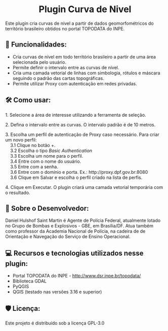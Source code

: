 <h1 align="center" id="title">Plugin Curva de Nivel</h1>

<p id="description">Este plugin cria curvas de nível a partir de dados geomorfométricos do território brasileiro obtidos no portal TOPODATA do INPE.</p>

<h2>🧐 Funcionalidades: </h2>

*   Cria curvas de nível em todo território brasileiro a partir de uma área selecionada pelo usuário.
*   Permite definir o intervalo entre as curvas de nível.
*   Cria uma camada vetorial de linhas com simbologia, rótulos e máscara seguindo o padrão das cartas topográficas.
*   Permite utilizar Proxy com autenticação em redes privadas.

<h2>🛠️ Como usar:</h2>

<p>1. Selecione a área de interesse utilizando a ferramenta de seleção.</p>

<p>2. Defina o intervalo entre as curvas. O intervalo padrão é de 10 metros.</p>

<p>3. Escolha um perfil de autenticação de Proxy caso necessário. Para criar um novo perfil:<br>
  &nbsp;&nbsp;&nbsp;&nbsp;3.1   Clique no botão +.<br>
  &nbsp;&nbsp;&nbsp;&nbsp;3.2   Escolha o tipo <i>Basic Authentication</i><br>
  &nbsp;&nbsp;&nbsp;&nbsp;3.3   Escolha um nome para o perfil.<br>
  &nbsp;&nbsp;&nbsp;&nbsp;3.4   Entre com o nome do usuário.<br>
  &nbsp;&nbsp;&nbsp;&nbsp;3.5   Entre com a senha.<br>
  &nbsp;&nbsp;&nbsp;&nbsp;3.6   Entre com o domínio e porta. Ex.: http://proxy.dpf.gov.br:8080<br>
  &nbsp;&nbsp;&nbsp;&nbsp;3.6   Clique em Salvar e escolha o perfil criado na lista de perfis.</p>
<p>4. Clique em Executar. O plugin criará uma camada vetorial temporária com o resultado.</p>

<h2>🍰 Sobre o Desenvolvedor:</h2>
Daniel Hulshof Saint Martin é Agente de Polícia Federal, atualmente lotado no Grupo de Bombas e Explosivos - GBE, em Brasília/DF. 
Atua também como professor da Academia Nacional de Polícia, na cadeira de de Orientação e Navegação do Serviço de Ensino Operacional.
  
<h2>💻 Recursos e tecnologias utilizados nesse plugin:</h2>

*   Portal TOPODATA do INPE - http://www.dsr.inpe.br/topodata/
*   Biblioteca GDAL
*   PyQGIS
*   QGIS (testado nas versões 3.16 e superior)

<h2>🛡️ Licença:</h2>

Este projeto é distribuído sob a licença GPL-3.0
